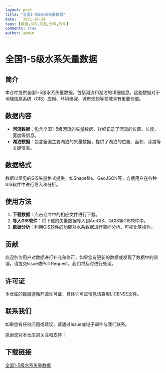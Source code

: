 ```yaml
---
layout: post
title: "全国1-5级水系矢量数据"
date:   2021-10-24
tags: [数据,GIS,矢量,仓库,软件]
comments: true
author: admin
---
```

# 全国1-5级水系矢量数据

## 简介
本仓库提供全国1-5级水系矢量数据，包括河流和湖泊的详细信息。这些数据对于地理信息系统（GIS）应用、环境研究、城市规划等领域具有重要价值。

## 数据内容
- **河流数据**：包含全国1-5级河流的矢量数据，详细记录了河流的位置、长度、宽度等信息。
- **湖泊数据**：包含全国主要湖泊的矢量数据，提供了湖泊的位置、面积、深度等关键信息。

## 数据格式
数据以常见的GIS矢量格式提供，如Shapefile、GeoJSON等，方便用户在各种GIS软件中进行导入和分析。

## 使用方法
1. **下载数据**：点击仓库中的相应文件进行下载。
2. **导入GIS软件**：将下载的矢量数据导入到ArcGIS、QGIS等GIS软件中。
3. **数据分析**：利用GIS软件的功能对水系数据进行空间分析、可视化等操作。

## 贡献
欢迎各位用户对数据进行补充和修正，如果您有更新的数据或发现了数据中的错误，请提交Issue或Pull Request，我们将及时进行处理。

## 许可证
本仓库的数据遵循开源许可证，具体许可证信息请查看LICENSE文件。

## 联系我们
如果您有任何问题或建议，请通过Issue或电子邮件与我们联系。

感谢您对本仓库的关注和支持！

## 下载链接

[全国1-5级水系矢量数据](https://pan.quark.cn/s/d78c3e5af412)